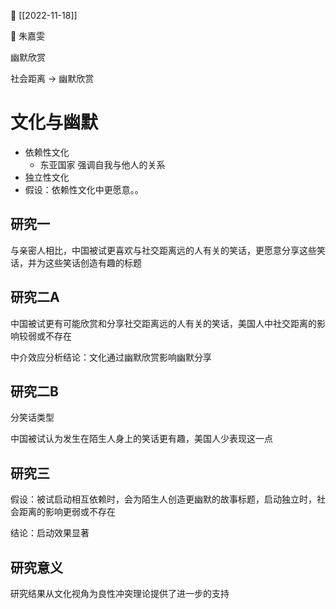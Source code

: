 📅 [[2022-11-18]]

👤 朱嘉雯

幽默欣赏

社会距离 → 幽默欣赏

# 文化与幽默

- 依赖性文化
	- 东亚国家 强调自我与他人的关系
- 独立性文化
- 假设：依赖性文化中更愿意。。

## 研究一

与亲密人相比，中国被试更喜欢与社交距离远的人有关的笑话，更愿意分享这些笑话，并为这些笑话创造有趣的标题

## 研究二A

中国被试更有可能欣赏和分享社交距离远的人有关的笑话，美国人中社交距离的影响较弱或不存在

中介效应分析结论：文化通过幽默欣赏影响幽默分享

## 研究二B

分笑话类型

中国被试认为发生在陌生人身上的笑话更有趣，美国人少表现这一点

## 研究三

假设：被试启动相互依赖时，会为陌生人创造更幽默的故事标题，启动独立时，社会距离的影响更弱或不存在

结论：启动效果显著

## 研究意义

研究结果从文化视角为良性冲突理论提供了进一步的支持